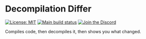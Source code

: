 # Decompilation Differ

[![License: MIT](https://img.shields.io/github/license/davidwengier/DecompilationDiffer?color=blue "License: MIT")](https://choosealicense.com/licenses/mit/)
[![Main build status](https://github.com/davidwengier/DecompilationDiffer/workflows/DeployToGitHubPages/badge.svg "Build status")](https://github.com/davidwengier/DecompilationDiffer/actions?query=workflow%3ADeployToGitHubPages)
[![Join the Discord](https://img.shields.io/discord/709643112636612658?label=Discord "Join the Discord")](https://discord.gg/Yt5B58b)

Compiles code, then decompiles it, then shows you what changed.
